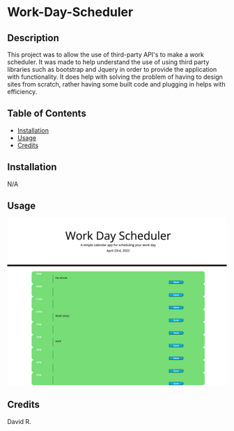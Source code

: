 # Work-Day-Scheduler

## Description

This project was to allow the use of third-party API's to make a work scheduler. It was made to help understand the use of using third party libraries such as bootstrap and Jquery in order to provide the application with functionality. It does help with solving the problem of having to design sites from scratch, rather having some built code and plugging in helps with efficiency.


## Table of Contents 

- [Installation](#installation)
- [Usage](#usage)
- [Credits](#credits)


## Installation

N/A

## Usage

![alt text](./Develop/Images/Work-day-scheduler-photo-demo.png)
   

## Credits

David R.

